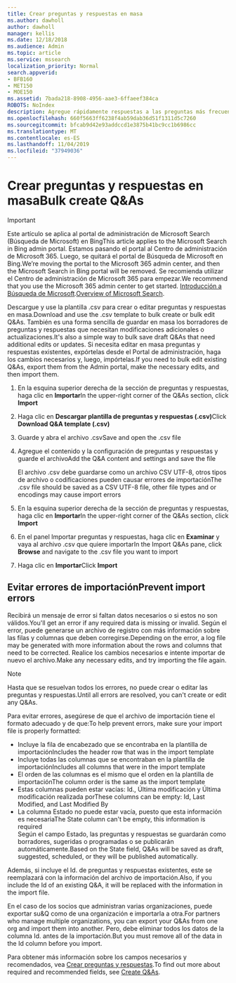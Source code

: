```yaml
---
title: Crear preguntas y respuestas en masa
ms.author: dawholl
author: dawholl
manager: kellis
ms.date: 12/18/2018
ms.audience: Admin
ms.topic: article
ms.service: mssearch
localization_priority: Normal
search.appverid:
- BFB160
- MET150
- MOE150
ms.assetid: 7bada218-8908-4956-aae3-6ffaeef384ca
ROBOTS: NoIndex
description: Agregue rápidamente respuestas a las preguntas más frecuentes con herramientas de importación en el portal de administración de Búsqueda de Microsoft
ms.openlocfilehash: 660f5663ff6238f4ab59dab36d51f1311d5c7260
ms.sourcegitcommit: bfcab9d42e93addccd1e3875b41bc9cc1b6986cc
ms.translationtype: MT
ms.contentlocale: es-ES
ms.lasthandoff: 11/04/2019
ms.locfileid: "37949036"
---
```

# <a name="bulk-create-qas"></a><span data-ttu-id="c003a-103">Crear preguntas y respuestas en masa</span><span class="sxs-lookup"><span data-stu-id="c003a-103">Bulk create Q&As</span></span>

> [!IMPORTANT]
> <span data-ttu-id="c003a-104">Este artículo se aplica al portal de administración de Microsoft Search (Búsqueda de Microsoft) en Bing</span><span class="sxs-lookup"><span data-stu-id="c003a-104">This article applies to the Microsoft Search in Bing admin portal.</span></span> <span data-ttu-id="c003a-105">Estamos pasando el portal al Centro de administración de Microsoft 365. Luego, se quitará el portal de Búsqueda de Microsoft en Bing.</span><span class="sxs-lookup"><span data-stu-id="c003a-105">We’re moving the portal to the Microsoft 365 admin center, and then the Microsoft Search in Bing portal will be removed.</span></span> <span data-ttu-id="c003a-106">Se recomienda utilizar el Centro de administración de Microsoft 365 para empezar.</span><span class="sxs-lookup"><span data-stu-id="c003a-106">We recommend that you use the Microsoft 365 admin center to get started.</span></span> <span data-ttu-id="c003a-107">[Introducción a Búsqueda de Microsoft](overview-microsoft-search.md).</span><span class="sxs-lookup"><span data-stu-id="c003a-107">[Overview of Microsoft Search](overview-microsoft-search.md).</span></span>
    
<span data-ttu-id="c003a-108">Descargue y use la plantilla .csv para crear o editar preguntas y respuestas en masa.</span><span class="sxs-lookup"><span data-stu-id="c003a-108">Download and use the .csv template to bulk create or bulk edit Q&As.</span></span> <span data-ttu-id="c003a-109">También es una forma sencilla de guardar en masa los borradores de preguntas y respuestas que necesitan modificaciones adicionales o actualizaciones.</span><span class="sxs-lookup"><span data-stu-id="c003a-109">It's also a simple way to bulk save draft Q&As that need additional edits or updates.</span></span> <span data-ttu-id="c003a-110">Si necesita editar en masa preguntas y respuestas existentes, expórtelas desde el Portal de administración, haga los cambios necesarios y, luego, impórtelas.</span><span class="sxs-lookup"><span data-stu-id="c003a-110">If you need to bulk edit existing Q&As, export them from the Admin portal, make the necessary edits, and then import them.</span></span>
  
1. <span data-ttu-id="c003a-111">En la esquina superior derecha de la sección de preguntas y respuestas, haga clic en **Importar**</span><span class="sxs-lookup"><span data-stu-id="c003a-111">In the upper-right corner of the Q&As section, click **Import**</span></span>
    
2. <span data-ttu-id="c003a-112">Haga clic en **Descargar plantilla de preguntas y respuestas (.csv)**</span><span class="sxs-lookup"><span data-stu-id="c003a-112">Click **Download Q&A template (.csv)**</span></span>
    
3. <span data-ttu-id="c003a-113">Guarde y abra el archivo .csv</span><span class="sxs-lookup"><span data-stu-id="c003a-113">Save and open the .csv file</span></span>
    
4. <span data-ttu-id="c003a-114">Agregue el contenido y la configuración de preguntas y respuestas y guarde el archivo</span><span class="sxs-lookup"><span data-stu-id="c003a-114">Add the Q&A content and settings and save the file</span></span>

    <span data-ttu-id="c003a-115">El archivo .csv debe guardarse como un archivo CSV UTF-8, otros tipos de archivo o codificaciones pueden causar errores de importación</span><span class="sxs-lookup"><span data-stu-id="c003a-115">The .csv file should be saved as a CSV UTF-8 file, other file types and or encodings may cause import errors</span></span>
    
5. <span data-ttu-id="c003a-116">En la esquina superior derecha de la sección de preguntas y respuestas, haga clic en **Importar**</span><span class="sxs-lookup"><span data-stu-id="c003a-116">In the upper-right corner of the Q&As section, click **Import**</span></span>
    
6. <span data-ttu-id="c003a-117">En el panel Importar preguntas y respuestas, haga clic en **Examinar** y vaya al archivo .csv que quiere importar</span><span class="sxs-lookup"><span data-stu-id="c003a-117">In the Import Q&As pane, click **Browse** and navigate to the .csv file you want to import</span></span> 
    
7. <span data-ttu-id="c003a-118">Haga clic en **Importar**</span><span class="sxs-lookup"><span data-stu-id="c003a-118">Click **Import**</span></span>

## <a name="prevent-import-errors"></a><span data-ttu-id="c003a-119">Evitar errores de importación</span><span class="sxs-lookup"><span data-stu-id="c003a-119">Prevent import errors</span></span>      
<span data-ttu-id="c003a-120">Recibirá un mensaje de error si faltan datos necesarios o si estos no son válidos.</span><span class="sxs-lookup"><span data-stu-id="c003a-120">You'll get an error if any required data is missing or invalid.</span></span> <span data-ttu-id="c003a-121">Según el error, puede generarse un archivo de registro con más información sobre las filas y columnas que deben corregirse.</span><span class="sxs-lookup"><span data-stu-id="c003a-121">Depending on the error, a log file may be generated with more information about the rows and columns that need to be corrected.</span></span> <span data-ttu-id="c003a-122">Realice los cambios necesarios e intente importar de nuevo el archivo.</span><span class="sxs-lookup"><span data-stu-id="c003a-122">Make any necessary edits, and try importing the file again.</span></span>

> [!NOTE]
> <span data-ttu-id="c003a-123">Hasta que se resuelvan todos los errores, no puede crear o editar las preguntas y respuestas.</span><span class="sxs-lookup"><span data-stu-id="c003a-123">Until all errors are resolved, you can't create or edit any Q&As.</span></span> 

<span data-ttu-id="c003a-124">Para evitar errores, asegúrese de que el archivo de importación tiene el formato adecuado y de que:</span><span class="sxs-lookup"><span data-stu-id="c003a-124">To help prevent errors, make sure your import file is properly formatted:</span></span>
- <span data-ttu-id="c003a-125">Incluye la fila de encabezado que se encontraba en la plantilla de importación</span><span class="sxs-lookup"><span data-stu-id="c003a-125">Includes the header row that was in the import template</span></span>
- <span data-ttu-id="c003a-126">Incluye todas las columnas que se encontraban en la plantilla de importación</span><span class="sxs-lookup"><span data-stu-id="c003a-126">Includes all columns that were in the import template</span></span>
- <span data-ttu-id="c003a-127">El orden de las columnas es el mismo que el orden en la plantilla de importación</span><span class="sxs-lookup"><span data-stu-id="c003a-127">The column order is the same as the import template</span></span>
- <span data-ttu-id="c003a-128">Estas columnas pueden estar vacías: Id., Última modificación y Última modificación realizada por</span><span class="sxs-lookup"><span data-stu-id="c003a-128">These columns can be empty: Id, Last Modified, and Last Modified By</span></span>
- <span data-ttu-id="c003a-129">La columna Estado no puede estar vacía, puesto que esta información es necesaria</span><span class="sxs-lookup"><span data-stu-id="c003a-129">The State column can't be empty, this information is required</span></span>  
<span data-ttu-id="c003a-130">Según el campo Estado, las preguntas y respuestas se guardarán como borradores, sugeridas o programadas o se publicarán automáticamente.</span><span class="sxs-lookup"><span data-stu-id="c003a-130">Based on the State field, Q&As will be saved as draft, suggested, scheduled, or they will be published automatically.</span></span>

<span data-ttu-id="c003a-131">Además, si incluye el Id. de preguntas y respuestas existentes, este se reemplazará con la información del archivo de importación.</span><span class="sxs-lookup"><span data-stu-id="c003a-131">Also, if you include the Id of an existing Q&A, it will be replaced with the information in the import file.</span></span>

<span data-ttu-id="c003a-132">En el caso de los socios que administran varias organizaciones, puede exportar su&Q como de una organización e importarla a otra.</span><span class="sxs-lookup"><span data-stu-id="c003a-132">For partners who manage multiple organizations, you can export your Q&As from one org and import them into another.</span></span> <span data-ttu-id="c003a-133">Pero, debe eliminar todos los datos de la columna Id. antes de la importación.</span><span class="sxs-lookup"><span data-stu-id="c003a-133">But you must remove all of the data in the Id column before you import.</span></span>

<span data-ttu-id="c003a-134">Para obtener más información sobre los campos necesarios y recomendados, vea [Crear preguntas y respuestas](create-qas.md).</span><span class="sxs-lookup"><span data-stu-id="c003a-134">To find out more about required and recommended fields, see [Create Q&As](create-qas.md).</span></span>

  

